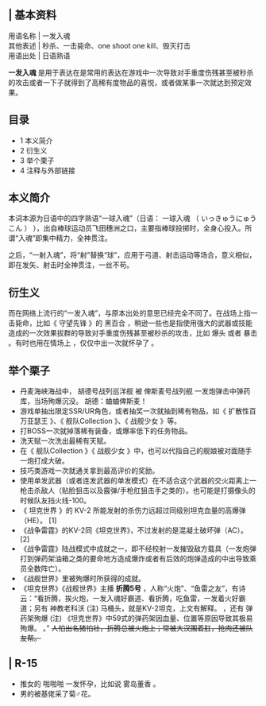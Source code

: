|  **基本资料**  
---  
用语名称  |  一发入魂   
其他表述  |  秒杀、一击毙命、one shoot one kill、毁灭打击   
用语出处  |  日语熟语   
  
**一发入魂** 是用于表达在是常用的表达在游戏中一次导致对手重度伤残甚至被秒杀的攻击或者一下子就得到了高稀有度物品的喜悦，或者做某事一次就达到预定效果。

##  目录

  * 1  本义简介 
  * 2  衍生义 
  * 3  举个栗子 
  * 4  注释与外部链接 

##  本义简介

本词本源为日语中的四字熟语“一球入魂”（日语：  一球入魂  （  いっきゅうにゅうこん  ）
），出自棒球运动员飞田穗洲之口，主要指棒球投掷时，全身心投入。所谓“入魂”即集中精力，全神贯注。

之后，“一射入魂”，将“射”替换“球”，应用于弓道、射击运动等场合，意义相似，即在发矢、射击时全神贯注，一丝不苟。

##  衍生义

而在网络上流行的“一发入魂”，与原本出处的意思已经完全不同了。在战场上指一击毙命，比如《  守望先锋  》的  黑百合
，稍逊一些也是指使用强大的武器或技能造成的一次效果拔群的导致对手重度伤残甚至被秒杀的攻击，比如  爆头  或者  暴击  。有时也用在情场上
，仅仅中出一次就怀孕了  。

##  举个栗子

  * 丹麦海峡海战中，  胡德号战列巡洋舰  被  俾斯麦号战列舰  一发炮弹击中弹药库，当场殉爆沉没。  胡德：蛐蛐俾斯麦！ 
  * 游戏单抽出限定SSR/UR角色，或者抽奖一次就抽到稀有物品，如《  扩散性百万亚瑟王  》、《  舰队Collection  》、《  战舰少女  》等。 
  * 打BOSS一次就掉落稀有装备，或爆率低下的任务物品。 
  * 洗天赋一次洗出最稀有天赋。 
  * 在《  舰队Collection  》《  战舰少女  》中，也可以代指自己的舰娘被对面随手一炮打成大破。 
  * 技巧类游戏一次就通关拿到最高评价的奖励。 
  * 使用单发武器（或者连发武器的单发模式）在不适合这个武器的交火距离上一枪击杀敌人（贴脸狙击以及霰弹/手枪肛狙击手之类的）。也可能是打摄像头的时候队友挡火线-100。 
  * 《  坦克世界  》的  KV-2  所能发射的杀伤力远超过同级别坦克血量的高爆弹（HE）。  [1] 
  * 《战争雷霆》的KV-2同《坦克世界》，不过发射的是混凝土破坏弹（AC）。  [2] 
  * 《战争雷霆》陆战模式中成就之一，即不经校射一发摧毁敌方载具（一发炮弹打到弹药架油箱之类的要命地方造成爆炸或者有后效的炮弹造成的中出导致乘员全数阵亡）。 
  * 《战舰世界》里被殉爆时所获得的成就。 
  * 《坦克世界》《战舰世界》主播 **折腾5号** ，人称“火炮”、“鱼雷之友”，有诗云：“看折腾，挨火炮，一发入魂好霸道、看折腾，吃鱼雷，一发着火好霸道；另有  神教老科沃  (注)  马桶头，就是KV-2坦克，上文有解释。  ，还有  弹药架殉爆  (注)  《坦克世界》中59式的弹药架因血量、位置等原因导致其极易殉爆。  。” ~~人怕出名猪怕壮，折腾总被火炮上；常被大汉围着肛，抢肉还被队友帮。~~

|  R-15  
---  
  
  * 推女的  啪啪啪  一发怀孕，比如说  雾岛董香  。 
  * 男的被基佬采了菊♂花。 

  
  